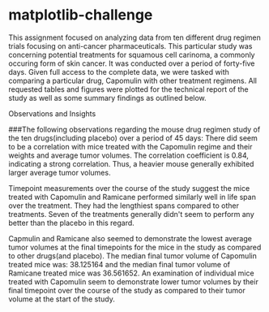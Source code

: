 # matplotlib-challenge

This assignment focused on analyzing data from ten different drug regimen trials focusing on anti-cancer pharmaceuticals. This particular study was concerning potential treatments for squamous cell carinoma, a commonly occuring form of skin cancer. It was conducted over a period of forty-five days. Given full access to the complete data, we were tasked with comparing a particular drug, Capomulin with other treatment regimens. All requested tables and figures were plotted for the technical report of the study as well as some summary findings as outlined below.

Observations and Insights

###The following observations regarding the mouse drug regimen study of the ten drugs(including placebo) over a period of 45 days:
There did seem to be a correlation with mice treated with the Capomulin regime and their weights and average tumor volumes. The correlation coefficient is 0.84, indicating a strong correlation. Thus, a heavier mouse generally exhibited larger average tumor volumes.

Timepoint measurements over the course of the study suggest the mice treated with Capomulin and Ramicane performed similarly well in life span over the treatment. They had the lengthiest spans compared to other treatments. Seven of the treatments generally didn't seem to perform any better than the placebo in this regard.

Capmulin and Ramicane also seemed to demonstrate the lowest average tumor volumes at the final timepoints for the mice in the study as compared to other drugs(and placebo). The median final tumor volume of Capomulin treated mice was: 38.125164 and the median final tumor volume of Ramicane treated mice was 36.561652. An examination of individual mice treated with Capomulin seem to demonstrate lower tumor volumes by their final timepoint over the course of the study as compared to their tumor volume at the start of the study.
